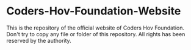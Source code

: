 # Coders-Hov-Foundation-Website

This is the repository of the official website of Coders Hov Foundation. Don't try to copy any file or folder of this repository. All rights has been reserved by the authority.
